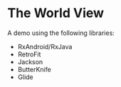 # The World View
A demo using the following libraries:
* RxAndroid/RxJava
* RetroFit
* Jackson
* ButterKnife
* Glide
